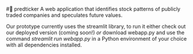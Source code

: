 #:crystal_ball: predticker
A web application that identifies stock patterns of publicly traded companies and speculates future values.

Our prototype currently uses the streamlit library, to run it either check out our deployed version (coming soon!) 
_or_ download webapp.py and use the command _streamlit run webapp.py_ in a Python environment of your choice with all dependencies installed.
